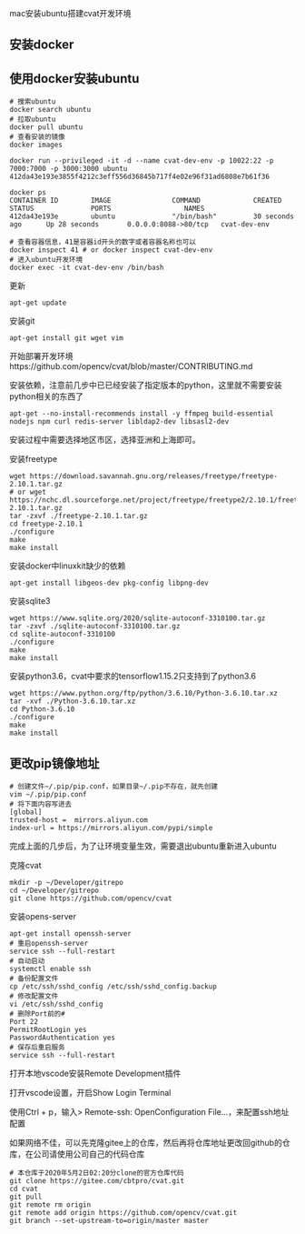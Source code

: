 mac安装ubuntu搭建cvat开发环境

## 安装docker



## 使用docker安装ubuntu

```shell
# 搜索ubuntu
docker search ubuntu
# 拉取ubuntu
docker pull ubuntu
# 查看安装的镜像
docker images

docker run --privileged -it -d --name cvat-dev-env -p 10022:22 -p 7000:7000 -p 3000:3000 ubuntu
412da43e193e3855f4212c3eff556d36845b717f4e02e96f31ad6808e7b61f36

docker ps
CONTAINER ID        IMAGE               COMMAND             CREATED             STATUS              PORTS                  NAMES
412da43e193e        ubuntu              "/bin/bash"         30 seconds ago      Up 28 seconds       0.0.0.0:8088->80/tcp   cvat-dev-env

# 查看容器信息，41是容器id开头的数字或者容器名称也可以
docker inspect 41 # or docker inspect cvat-dev-env
# 进入ubuntu开发环境
docker exec -it cvat-dev-env /bin/bash
```

更新

```shell
apt-get update
```

安装git

```shell
apt-get install git wget vim
```



开始部署开发环境https://github.com/opencv/cvat/blob/master/CONTRIBUTING.md

安装依赖，注意前几步中已已经安装了指定版本的python，这里就不需要安装python相关的东西了

```shell
apt-get --no-install-recommends install -y ffmpeg build-essential nodejs npm curl redis-server libldap2-dev libsasl2-dev
```

安装过程中需要选择地区市区，选择亚洲和上海即可。

安装freetype

```shell
wget https://download.savannah.gnu.org/releases/freetype/freetype-2.10.1.tar.gz
# or wget https://nchc.dl.sourceforge.net/project/freetype/freetype2/2.10.1/freetype-2.10.1.tar.gz
tar -zxvf ./freetype-2.10.1.tar.gz
cd freetype-2.10.1
./configure
make
make install
```

安装docker中linuxkit缺少的依赖

```shell
apt-get install libgeos-dev pkg-config libpng-dev
```

安装sqlite3

```shell
wget https://www.sqlite.org/2020/sqlite-autoconf-3310100.tar.gz
tar -zxvf ./sqlite-autoconf-3310100.tar.gz
cd sqlite-autoconf-3310100
./configure
make
make install
```

安装python3.6，cvat中要求的tensorflow1.15.2只支持到了python3.6

```shell
wget https://www.python.org/ftp/python/3.6.10/Python-3.6.10.tar.xz
tar -xvf ./Python-3.6.10.tar.xz
cd Python-3.6.10
./configure
make
make install
```



## 更改pip镜像地址

```shell
# 创建文件~/.pip/pip.conf，如果目录~/.pip不存在，就先创建
vim ~/.pip/pip.conf
# 将下面内容写进去
[global]
trusted-host =  mirrors.aliyun.com
index-url = https://mirrors.aliyun.com/pypi/simple
```

完成上面的几步后，为了让环境变量生效，需要退出ubuntu重新进入ubuntu

克隆cvat

```shell
mkdir -p ~/Developer/gitrepo
cd ~/Developer/gitrepo
git clone https://github.com/opencv/cvat
```



安装opens-server

```shell
apt-get install openssh-server
# 重启openssh-server
service ssh --full-restart
# 自动启动
systemctl enable ssh
# 备份配置文件
cp /etc/ssh/sshd_config /etc/ssh/sshd_config.backup
# 修改配置文件
vi /etc/ssh/sshd_config
# 删除Port前的#
Port 22
PermitRootLogin yes
PasswordAuthentication yes
# 保存后重启服务
service ssh --full-restart
```



打开本地vscode安装Remote Development插件

打开vscode设置，开启Show Login Terminal

使用Ctrl + p，输入> Remote-ssh: OpenConfiguration File...，来配置ssh地址配置





如果网络不佳，可以先克隆gitee上的仓库，然后再将仓库地址更改回github的仓库，在公司请使用公司自己的代码仓库

```shell
# 本仓库于2020年5月2日02:20分clone的官方仓库代码
git clone https://gitee.com/cbtpro/cvat.git
cd cvat
git pull
git remote rm origin
git remote add origin https://github.com/opencv/cvat.git
git branch --set-upstream-to=origin/master master
```

